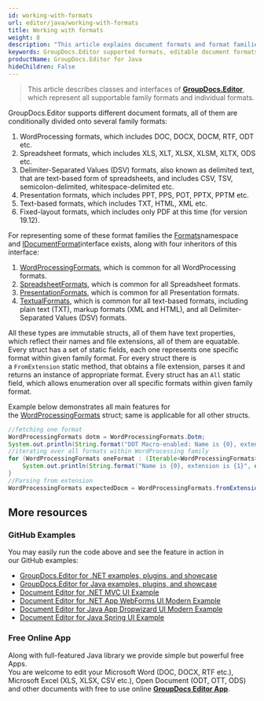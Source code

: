 ```yaml
---
id: working-with-formats
url: editor/java/working-with-formats
title: Working with formats
weight: 8
description: "This article explains document formats and format families supported by GroupDocs.Editor for Java and how to operate them in Java code."
keywords: GroupDocs.Editor supported formats, editable document formats
productName: GroupDocs.Editor for Java
hideChildren: False
---
```

> This article describes classes and interfaces of [**GroupDocs.Editor**](https://products.groupdocs.com/editor/java), which represent all supportable family formats and individual formats.

GroupDocs.Editor supports different document formats, all of them are conditionally divided onto several family formats:

1.  WordProcessing formats, which includes DOC, DOCX, DOCM, RTF, ODT etc.
2.  Spreadsheet formats, which includes XLS, XLT, XLSX, XLSM, XLTX, ODS etc.
3.  Delimiter-Separated Values (DSV) formats, also known as delimited text, that are text-based form of spreadsheets, and includes CSV, TSV, semicolon-delimited, whitespace-delimited etc.
4.  Presentation formats, which includes PPT, PPS, POT, PPTX, PPTM etc.
5.  Text-based formats, which includes TXT, HTML, XML etc.
6.  Fixed-layout formats, which includes only PDF at this time (for version 19.12).

For representing some of these format families the [Formats](https://apireference.groupdocs.com/java/editor/groupdocs.editor.formats/)namespace and [IDocumentFormat](https://apireference.groupdocs.com/java/editor/groupdocs.editor.formats/idocumentformat)interface exists, along with four inheritors of this interface:

1.  [WordProcessingFormats](https://apireference.groupdocs.com/java/editor/groupdocs.editor.formats/wordprocessingformats), which is common for all WordProcessing formats.
2.  [SpreadsheetFormats](https://apireference.groupdocs.com/java/editor/groupdocs.editor.formats/spreadsheetformats), which is common for all Spreadsheet formats.
3.  [PresentationFormats](https://apireference.groupdocs.com/java/editor/groupdocs.editor.formats/presentationformats), which is common for all Presentation formats.
4.  [TextualFormats](https://apireference.groupdocs.com/java/editor/groupdocs.editor.formats/textualformats), which is common for all text-based formats, including plain text (TXT), markup formats (XML and HTML), and all Delimiter-Separated Values (DSV) formats.

All these types are immutable structs, all of them have text properties, which reflect their names and file extensions, all of them are equatable. Every struct has a set of static fields, each one represents one specific format within given family format. For every struct there is a `FromExtension` static method, that obtains a file extension, parses it and returns an instance of appropriate format. Every struct has an `All` static field, which allows enumeration over all specific formats within given family format.

Example below demonstrates all main features for the [WordProcessingFormats](https://apireference.groupdocs.com/java/editor/groupdocs.editor.formats/wordprocessingformats) struct; same is applicable for all other structs.

```java
//fetching one format
WordProcessingFormats dotm = WordProcessingFormats.Dotm;
System.out.println(String.format("DOT Macro-enabled: Name is {0}, extension is {1}", dotm.getName(), dotm.getExtension()));
//iterating over all formats within WordProcessing family
for (WordProcessingFormats oneFormat : (Iterable<WordProcessingFormats>) WordProcessingFormats.All) {
	System.out.println(String.format("Name is {0}, extension is {1}", oneFormat.getName(), oneFormat.getExtension()));
}
//Parsing from extension
WordProcessingFormats expectedDocm = WordProcessingFormats.fromExtension(".docm");
```

## More resources
### GitHub Examples

You may easily run the code above and see the feature in action in our GitHub examples:
*   [GroupDocs.Editor for .NET examples, plugins, and showcase](https://github.com/groupdocs-editor/GroupDocs.Editor-for-.NET)   
*   [GroupDocs.Editor for Java examples, plugins, and showcase](https://github.com/groupdocs-editor/GroupDocs.Editor-for-Java)    
*   [Document Editor for .NET MVC UI Example](https://github.com/groupdocs-editor/GroupDocs.Editor-for-.NET-MVC)     
*   [Document Editor for .NET App WebForms UI Modern Example](https://github.com/groupdocs-editor/GroupDocs.Editor-for-.NET-WebForms)    
*   [Document Editor for Java App Dropwizard UI Modern Example](https://github.com/groupdocs-editor/GroupDocs.Editor-for-Java-Dropwizard)    
*   [Document Editor for Java Spring UI Example](https://github.com/groupdocs-editor/GroupDocs.Editor-for-Java-Spring)
    
### Free Online App
Along with full-featured Java library we provide simple but powerful free Apps.  
You are welcome to edit your Microsoft Word (DOC, DOCX, RTF etc.), Microsoft Excel (XLS, XLSX, CSV etc.), Open Document (ODT, OTT, ODS) and other documents with free to use online **[GroupDocs Editor App](https://products.groupdocs.app/editor)**.